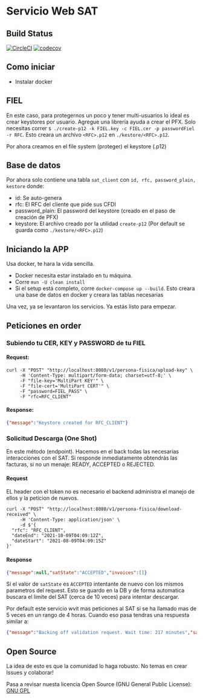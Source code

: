 # Servicio Web SAT

## Build Status
[![CircleCI](https://circleci.com/gh/mikkezavala/SatWebService/tree/main.svg?style=svg)](https://circleci.com/gh/mikkezavala/SatWebService/tree/main)
[![codecov](https://codecov.io/gh/mikkezavala/SatWebService/branch/main/graph/badge.svg?token=84OAPS6E4O)](https://codecov.io/gh/mikkezavala/SatWebService)

## Como iniciar
- Instalar docker

## FIEL

En este caso, para protegernos un poco y tener multi-usuarios lo ideal es crear keystores por usuario. Agregue una librería ayuda a crear el PFX.
Solo necesitas correr `$ ./create-p12 -k FIEL.key -c FIEL.cer -p passwordFiel -r RFC`. Esto creara un archivo `<RFC>.p12` en `./kestore/<RFC>.p12`.

Por ahora creamos en el file system (proteger) el keystore (.p12)


## Base de datos
Por ahora solo contiene una tabla `sat_client` con `id, rfc, password_plain, kestore` donde:
- id: Se auto-genera 
- rfc: El RFC del cliente que pide sus CFDI
- password_plain: El password del keystore (creado en el paso de creación de PFX)
- keystore: El archivo creado por la utilidad `create-p12` (Por default se guarda como `./kestore/<RFC>.p12`)

## Iniciando la APP
Usa docker, te hara la vida sencilla.

- Docker necesita estar instalado en tu máquina.
- Corre `mvn -U clean install`
- Si el setup está completo, corre `docker-compose up --build`. Esto creara una base de datos en docker y creara las tablas necesarias

Una vez, ya se levantaron los servicios. Ya estás listo para empezar.

## Peticiones en order

### Subiendo tu CER, KEY y PASSWORD de tu FIEL


#### Request:
```shell 
curl -X "POST" "http://localhost:8080/v1/persona-fisica/upload-key" \
     -H 'Content-Type: multipart/form-data; charset=utf-8;' \
     -F "file-key='MultiPart KEY'" \
     -F "file-cert='MultiPart CERT'" \
     -F "password=FIEL_PASS" \
     -F "rfc=RFC_CLIENT"
```

#### Response:
```json 
{"message":"Keystore created for RFC_CLIENT"}
```

### Solicitud Descarga (One Shot)
En este método (endpoint). Hacemos en el back todas las necesarias interacciones con el SAT. Si responde inmediatamente obtendrás las facturas, si no un menaje: READY, ACCEPTED o REJECTED.

#### Request
EL header con el token no es necesario el backend administra el manejo de ellos y la peticion de nuevos.

```shell
curl -X "POST" "http://localhost:8080/v1/persona-fisica/download-received" \
     -H 'Content-Type: application/json' \
     -d $'{
  "rfc": "RFC_CLIENT",
  "dateEnd": "2021-10-09T04:09:12Z",
  "dateStart": "2021-08-09T04:09:15Z"
}'
```

#### Response
```json
{"message":null,"satState":"ACCEPTED","invoices":[]}
```

 Si el valor de `satState` es `ACCEPTED` intentante de nuevo con los mismos parametros del request. Esto se guardo en la DB y de forma automatica buscara el limite del SAT (cerca de 10 veces) para intentar descargar.

Por default este servicio wvit mas peticiones al SAT si se ha llamado mas de 5 veces en un rango de 4 horas. Cuando eso pasa tendras una respuesta similar a:

```json
{"message":"Backing off validation request. Wait time: 217 minutes","satState":"ACCEPTED","invoices":[]}
```

## Open Source
La idea de esto es que la comunidad lo haga robusto. No temas en crear Issues y colaborar!

Pasa a revisar nuesta licencia Open Source (GNU General Public License): [GNU GPL](/LICENSE)